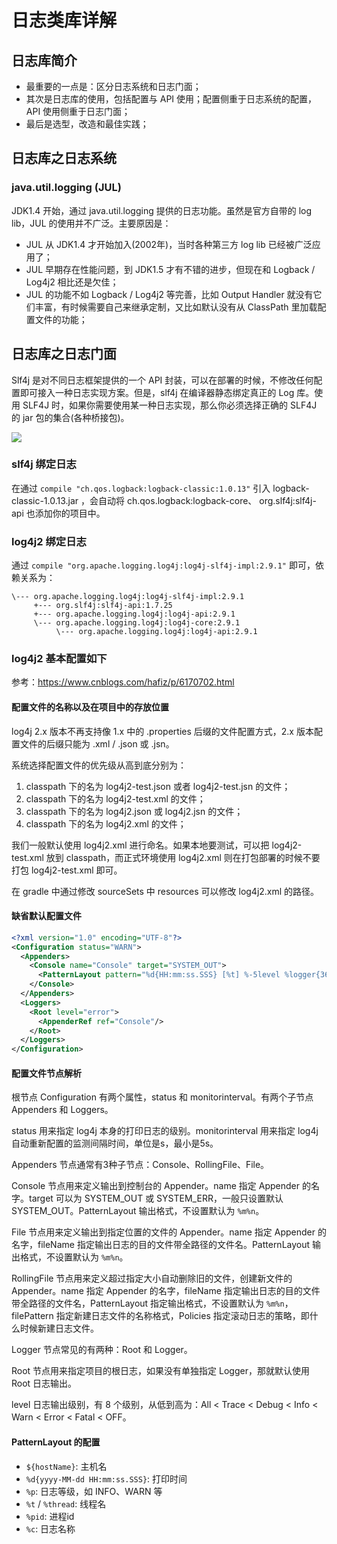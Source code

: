 # 日志类库详解

## 日志库简介

- 最重要的一点是：区分日志系统和日志门面；
- 其次是日志库的使用，包括配置与 API 使用；配置侧重于日志系统的配置，API 使用侧重于日志门面；
- 最后是选型，改造和最佳实践；

## 日志库之日志系统

### java.util.logging (JUL)

JDK1.4 开始，通过 java.util.logging 提供的日志功能。虽然是官方自带的 log lib，JUL 的使用并不广泛。主要原因是：

- JUL 从 JDK1.4 才开始加入(2002年)，当时各种第三方 log lib 已经被广泛应用了；
- JUL 早期存在性能问题，到 JDK1.5 才有不错的进步，但现在和 Logback / Log4j2 相比还是欠佳；
- JUL 的功能不如 Logback / Log4j2 等完善，比如 Output Handler 就没有它们丰富，有时候需要自己来继承定制，又比如默认没有从 ClassPath 里加载配置文件的功能；

## 日志库之日志门面

Slf4j 是对不同日志框架提供的一个 API 封装，可以在部署的时候，不修改任何配置即可接入一种日志实现方案。但是，slf4j 在编译器静态绑定真正的 Log 库。使用 SLF4J 时，如果你需要使用某一种日志实现，那么你必须选择正确的 SLF4J 的 jar 包的集合(各种桥接包)。

![](https://www.slf4j.org/images/concrete-bindings.png)

### slf4j 绑定日志

在通过 `compile "ch.qos.logback:logback-classic:1.0.13"` 引入 logback-classic-1.0.13.jar ，会自动将  ch.qos.logback:logback-core、 org.slf4j:slf4j-api 也添加你的项目中。

### log4j2 绑定日志

通过 `compile "org.apache.logging.log4j:log4j-slf4j-impl:2.9.1"` 即可，依赖关系为：
```
\--- org.apache.logging.log4j:log4j-slf4j-impl:2.9.1
     +--- org.slf4j:slf4j-api:1.7.25
     +--- org.apache.logging.log4j:log4j-api:2.9.1
     \--- org.apache.logging.log4j:log4j-core:2.9.1
          \--- org.apache.logging.log4j:log4j-api:2.9.1
```

### log4j2 基本配置如下

参考：https://www.cnblogs.com/hafiz/p/6170702.html

#### 配置文件的名称以及在项目中的存放位置

log4j 2.x 版本不再支持像 1.x 中的 .properties 后缀的文件配置方式，2.x 版本配置文件的后缀只能为 .xml / .json 或 .jsn。

系统选择配置文件的优先级从高到底分别为：
1. classpath 下的名为 log4j2-test.json 或者 log4j2-test.jsn 的文件；
2. classpath 下的名为 log4j2-test.xml 的文件；
3. classpath 下的名为 log4j2.json 或 log4j2.jsn 的文件；
4. classpath 下的名为 log4j2.xml 的文件；

我们一般默认使用 log4j2.xml 进行命名。如果本地要测试，可以把 log4j2-test.xml 放到 classpath，而正式环境使用 log4j2.xml 则在打包部署的时候不要打包 log4j2-test.xml 即可。

在 gradle 中通过修改 sourceSets 中 resources 可以修改 log4j2.xml 的路径。

#### 缺省默认配置文件

```xml
<?xml version="1.0" encoding="UTF-8"?>
<Configuration status="WARN">
  <Appenders>
    <Console name="Console" target="SYSTEM_OUT">
      <PatternLayout pattern="%d{HH:mm:ss.SSS} [%t] %-5level %logger{36} - %msg%n"/>
    </Console>
  </Appenders>
  <Loggers>
    <Root level="error">
      <AppenderRef ref="Console"/>
    </Root>
  </Loggers>
</Configuration>
```

#### 配置文件节点解析

根节点 Configuration 有两个属性，status 和 monitorinterval。有两个子节点 Appenders 和 Loggers。

status 用来指定 log4j 本身的打印日志的级别。monitorinterval 用来指定 log4j 自动重新配置的监测间隔时间，单位是s，最小是5s。

Appenders 节点通常有3种子节点：Console、RollingFile、File。

Console 节点用来定义输出到控制台的 Appender。name 指定 Appender 的名字。target 可以为 SYSTEM_OUT 或 SYSTEM_ERR，一般只设置默认 SYSTEM_OUT。PatternLayout 输出格式，不设置默认为 `%m%n`。

File 节点用来定义输出到指定位置的文件的 Appender。name 指定 Appender 的名字，fileName 指定输出日志的目的文件带全路径的文件名。PatternLayout 输出格式，不设置默认为 `%m%n`。

RollingFile 节点用来定义超过指定大小自动删除旧的文件，创建新文件的 Appender。name 指定 Appender 的名字，fileName 指定输出日志的目的文件带全路径的文件名，PatternLayout 指定输出格式，不设置默认为 `%m%n`，filePattern 指定新建日志文件的名称格式，Policies 指定滚动日志的策略，即什么时候新建日志文件。

Logger 节点常见的有两种：Root 和 Logger。

Root 节点用来指定项目的根日志，如果没有单独指定 Logger，那就默认使用 Root 日志输出。

level 日志输出级别，有 8 个级别，从低到高为：All < Trace < Debug < Info < Warn < Error < Fatal < OFF。

#### PatternLayout 的配置

- `${hostName}`: 主机名
- `%d{yyyy-MM-dd HH:mm:ss.SSS}`: 打印时间
- `%p`: 日志等级，如 INFO、WARN 等
- `%t` / `%thread`: 线程名
- `%pid`: 进程id
- `%c`: 日志名称


